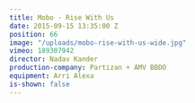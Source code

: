 ```yaml
---
title: Mobo - Rise With Us
date: 2015-09-15 13:35:00 Z
position: 66
image: "/uploads/mobo-rise-with-us-wide.jpg"
vimeo: 189307942
director: Nadav Kander
production-company: Partizan + AMV BBDO
equipment: Arri Alexa
is-shown: false
---
```



